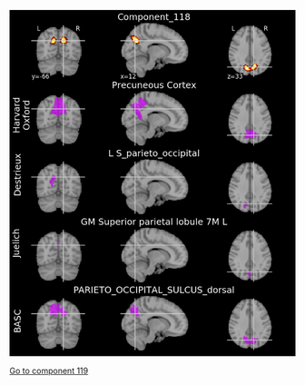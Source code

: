 ![118](preliminary/118.jpg "Component 118")

[Go to component 119](https://parietal-inria.github.io/MODL_atlas/128/119 "Component 119")
